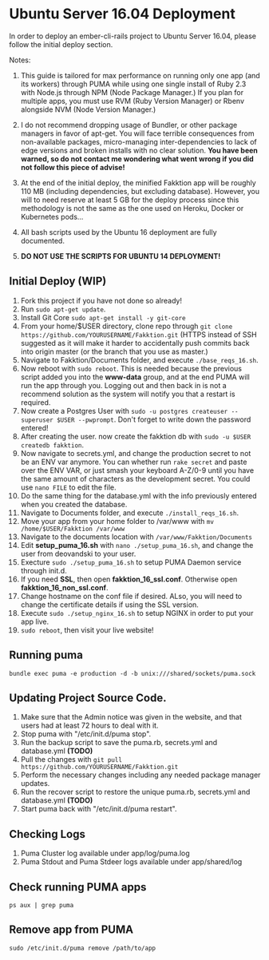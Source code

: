# Ubuntu Server 16.04 Deployment
In order to deploy an ember-cli-rails project to Ubuntu Server 16.04, please follow the initial deploy section.

Notes:

1. This guide is tailored for max performance on running only one app (and its workers) through PUMA while using one single install of Ruby 2.3 with Node.js through NPM (Node Package Manager.) If you plan for multiple apps, you must use RVM (Ruby Version Manager) or Rbenv alongside NVM (Node Version Manager.)

2. I do not recommend dropping usage of Bundler, or other package managers in favor of apt-get. You will face terrible consequences from non-available packages, micro-managing inter-dependencies to lack of edge versions and broken installs with no clear solution. **You have been warned, so do not contact me wondering what went wrong if you did not follow this piece of advise!**

3. At the end of the initial deploy, the minified Fakktion app will be roughly 110 MB (including dependencies, but excluding database). However, you will to need reserve at least 5 GB for the deploy process since this methodology is not the same as the one used on Heroku, Docker or Kubernetes pods...

4. All bash scripts used by the Ubuntu 16 deployment are fully documented.

5. **DO NOT USE THE SCRIPTS FOR UBUNTU 14 DEPLOYMENT!**

## Initial Deploy (**WIP**)
1. Fork this project if you have not done so already!
2. Run ```sudo apt-get update```.
3. Install Git Core ```sudo apt-get install -y git-core```
5. From your home/$USER directory, clone repo through ```git clone https://github.com/YOURUSERNAME/Fakktion.git``` (HTTPS instead of SSH suggested as it will make it harder to accidentally push commits back into origin master (or the branch that you use as master.)
6. Navigate to Fakktion/Documents folder, and execute ```./base_reqs_16.sh```.
7. Now reboot with ```sudo reboot```. This is needed because the previous script added you into the **www-data** group, and at the end PUMA will run the app through you. Logging out and then back in is not a recommend solution as the system will notify you that a restart is required.
8. Now create a Postgres User with ```sudo -u postgres createuser --superuser $USER --pwprompt```. Don't forget to write down the password entered!
9. After creating the user. now create the fakktion db with ```sudo -u $USER createdb fakktion```.
10. Now navigate to secrets.yml, and change the production secret to not be an ENV var anymore. You can whether run ```rake secret``` and paste over the ENV VAR, or just smash your keyboard A-Z/0-9 until you have the same amount of characters as the development secret. You could use ```nano FILE``` to edit the file.
11. Do the same thing for the database.yml with the info previously entered when you created the database.
12. Navigate to Documents folder, and execute ```./install_reqs_16.sh```.
13. Move your app from your home folder to /var/www with ```mv /home/$USER/Fakktion /var/www```
14. Navigate to the documents location with ```/var/www/Fakktion/Documents```
15. Edit **setup_puma_16.sh** with ```nano ./setup_puma_16.sh```, and change the user from deovandski to your user.
16. Execture ```sudo ./setup_puma_16.sh``` to setup PUMA Daemon service through init.d.
17. If you need **SSL**, then open **fakktion_16_ssl.conf**. Otherwise open **fakktion_16_non_ssl.conf**.
18. Change hostname on the conf file if desired. ALso, you will need to change the certificate details if using the SSL version.
19. Execute ```sudo ./setup_nginx_16.sh``` to setup NGINX in order to put your app live.
20. ```sudo reboot```, then visit your live website!


## Running puma
```bundle exec puma -e production -d -b unix:///shared/sockets/puma.sock```

## Updating Project Source Code.
1. Make sure that the Admin notice was given in the website, and that users had at least 72 hours to deal with it.
2. Stop puma with "/etc/init.d/puma stop".
3. Run the backup script to save the puma.rb, secrets.yml and database.yml **(TODO)**
4. Pull the changes with ```git pull https://github.com/YOURUSERNAME/Fakktion.git```
5. Perform the necessary changes including any needed package manager updates.
6. Run the recover script to restore the unique puma.rb, secrets.yml and database.yml **(TODO)**
7. Start puma back with "/etc/init.d/puma restart".

## Checking Logs
1. Puma Cluster log available under app/log/puma.log
2. Puma Stdout and Puma Stdeer logs available under app/shared/log

## Check running PUMA apps
```ps aux | grep puma```

## Remove app from PUMA
```sudo /etc/init.d/puma remove /path/to/app```

